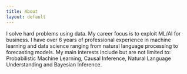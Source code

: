 ```yaml
---
title: About
layout: default
---
```


I solve hard problems using data. My career focus is to exploit ML/AI for business. I have over 6 years of professional experience in machine learning and data science ranging from natural language processing to forecasting models. My main interests include but are not limited to: Probabilistic Machine Learning, Causal Inference, Natural Language Understanding and Bayesian Inference.

